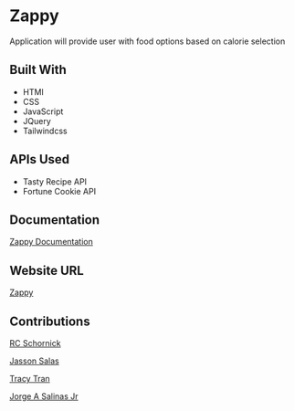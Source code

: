 # Zappy

Application will provide user with food options based on calorie selection

## Built With

* HTMl
* CSS
* JavaScript
* JQuery
* Tailwindcss

## APIs Used

* Tasty Recipe API
* Fortune Cookie API

## Documentation

[Zappy Documentation](https://github.com/Jsalas603/Zappy/blob/main/assets/docs/zappy_documentation.md)

## Website URL

[Zappy](https://jsalas603.github.io/Zappy/)

## Contributions

[RC Schornick](https://github.com/RCSchornick)

[Jasson Salas](https://github.com/Jsalas603)

[Tracy Tran](https://github.com/tracytran1189)

[Jorge A Salinas Jr](https://github.com/jsalinas212)